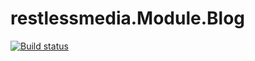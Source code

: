# restlessmedia.Module.Blog
[![Build status](https://ci.appveyor.com/api/projects/status/3btuw79p4prdrjvo?svg=true)](https://ci.appveyor.com/project/restlessmedia/restlessmedia-module-blog)
